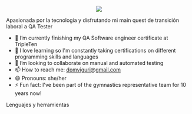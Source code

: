
<p align="center">
  <img src="https://scontent.fmex1-6.fna.fbcdn.net/v/t39.30808-6/525390840_2687731598098323_758211986276190277_n.jpg?_nc_cat=111&ccb=1-7&_nc_sid=127cfc&_nc_ohc=Hy1mQWU3pDwQ7kNvwFfUIBN&_nc_oc=AdkBAZVo4R1i87CmXEj1tOqkQinli0eFQLD3CUWXubommHMGE1nRPv9ySFUmoc7KC2L6kwNdvZH79VckRn7OAaa_&_nc_zt=23&_nc_ht=scontent.fmex1-6.fna&_nc_gid=jX8h2JMH73y4pA8A3mw5_Q&oh=00_AfRjDgw-EtUQeOGtNuwmBAa9Sz5ZxrlexsRr49W-Aph2Jg&oe=6890B355"/>
</p>



Apasionada por la tecnología y disfrutando mi main quest de transición laboral a QA Tester

  - 🌱 I’m currently finishing my QA Software engineer certificate at TripleTen
  - 🌱 I love learning so I'm constantly taking certifications on different programming skills and languages
  - 👯 I’m looking to collaborate on manual and automated testing 
  - 📫 How to reach me: domviguri@gmail.com
  - 😄 Pronouns: she/her
  - ⚡ Fun fact: I've been part of the gymnastics representative team for 10 years now!

Lenguajes y herramientas

